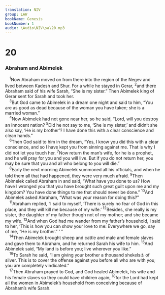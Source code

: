 ```yaml
---
translation: NIV
group: LAW
bookName: Genesis 
bookNumber: 1
audio: \Audio\NIV\sa\20.mp3
---
```


<div class="title"><h1>20</h1><h3>Abraham and Abimelek </h3></div>
<span class="verse sa_20_1"> <sup>1</sup>Now Abraham moved on from there into the region of the Negev and lived between Kadesh and Shur. For a while he stayed in Gerar, </span>
<span class="verse sa_20_2"><sup>2</sup>and there Abraham said of his wife Sarah, “She is my sister.” Then Abimelek king of Gerar sent for Sarah and took her. <br/></span>
<span class="verse sa_20_3"> <sup>3</sup>But God came to Abimelek in a dream one night and said to him, “You are as good as dead because of the woman you have taken; she is a married woman.” <br/></span>
<span class="verse sa_20_4"> <sup>4</sup>Now Abimelek had not gone near her, so he said, “Lord, will you destroy an innocent nation? </span>
<span class="verse sa_20_5"><sup>5</sup>Did he not say to me, ‘She is my sister,’ and didn’t she also say, ‘He is my brother’? I have done this with a clear conscience and clean hands.” <br/></span>
<span class="verse sa_20_6"> <sup>6</sup>Then God said to him in the dream, “Yes, I know you did this with a clear conscience, and so I have kept you from sinning against me. That is why I did not let you touch her. </span>
<span class="verse sa_20_7"><sup>7</sup>Now return the man’s wife, for he is a prophet, and he will pray for you and you will live. But if you do not return her, you may be sure that you and all who belong to you will die.” <br/></span>
<span class="verse sa_20_8"> <sup>8</sup>Early the next morning Abimelek summoned all his officials, and when he told them all that had happened, they were very much afraid. </span>
<span class="verse sa_20_9"><sup>9</sup>Then Abimelek called Abraham in and said, “What have you done to us? How have I wronged you that you have brought such great guilt upon me and my kingdom? You have done things to me that should never be done.” </span>
<span class="verse sa_20_10"><sup>10</sup>And Abimelek asked Abraham, “What was your reason for doing this?” <br/></span>
<span class="verse sa_20_11"> <sup>11</sup>Abraham replied, “I said to myself, ‘There is surely no fear of God in this place, and they will kill me because of my wife.’ </span>
<span class="verse sa_20_12"><sup>12</sup>Besides, she really is my sister, the daughter of my father though not of my mother; and she became my wife. </span>
<span class="verse sa_20_13"><sup>13</sup>And when God had me wander from my father’s household, I said to her, ‘This is how you can show your love to me: Everywhere we go, say of me, “He is my brother.” ’ ” <br/></span>
<span class="verse sa_20_14"> <sup>14</sup>Then Abimelek brought sheep and cattle and male and female slaves and gave them to Abraham, and he returned Sarah his wife to him. </span>
<span class="verse sa_20_15"><sup>15</sup>And Abimelek said, “My land is before you; live wherever you like.” <br/></span>
<span class="verse sa_20_16"> <sup>16</sup>To Sarah he said, “I am giving your brother a thousand shekels<a data-toggle="tooltip" data-placement="bottom" title="That is, about 25 pounds or about 12 kilograms">⚓</a> of silver. This is to cover the offense against you before all who are with you; you are completely vindicated.” <br/></span>
<span class="verse sa_20_17"> <sup>17</sup>Then Abraham prayed to God, and God healed Abimelek, his wife and his female slaves so they could have children again, </span>
<span class="verse sa_20_18"><sup>18</sup>for the Lord had kept all the women in Abimelek’s household from conceiving because of Abraham’s wife Sarah. <br/></span>
